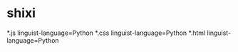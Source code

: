 # shixi
*.js linguist-language=Python
*.css linguist-language=Python
*.html linguist-language=Python
